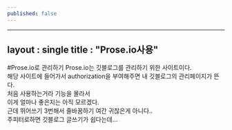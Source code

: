 ```yaml
---
published: false
---
```


---
layout : single
title : "Prose.io사용"
---

#Prose.io로 관리하기
Prose.io는 깃블로그를 관리하기 위한 사이트이다.   
해당 사이트에 들어가서 authorization을 부여해주면
내 깃블로그의 관리페이지가 뜬다.   
처음 사용하는거라 기능을 몰라서   
이게 얼마나 좋은지는 아직 모르겠다.   
근데 뛰어쓰기 3번해서 줄바꿈하기 여간 귀찮은게 아니다..   
주피터로하면 깃블로그 글쓰기가 쉽다는데...





